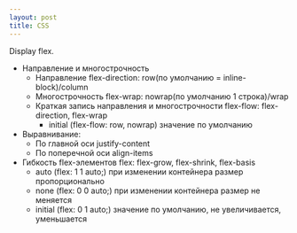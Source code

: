 ```yaml
---
layout: post
title: CSS
---
```

Display flex.
- Направление и многострочность
  - Направление flex-direction: row(по умолчанию = inline-block)/column
  - Многострочность flex-wrap: nowrap(по умолчанию 1 строка)/wrap
  - Краткая запись направления и многострочности flex-flow: flex-direction, flex-wrap
    - initial (flex-flow: row, nowrap) значение по умолчанию
- Выравнивание:
  - По главной оси justify-content
  - По поперечной оси align-items
- Гибкость flex-элементов flex: flex-grow, flex-shrink, flex-basis
  - auto (flex: 1 1 auto;) при изменении контейнера размер пропорционально
  - none (flex: 0 0 auto;) при изменении контейнера размер не меняется
  - initial (flex: 0 1 auto;) значение по умолчанию, не увеличивается, уменьшается
